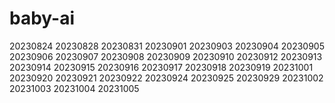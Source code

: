 # baby-ai
20230824
20230828
20230831
20230901
20230903
20230904
20230905
20230906
20230907
20230908
20230909
20230910
20230912
20230913
20230914
20230915
20230916
20230917
20230918
20230919
20231001
20230920
20230921
20230922
20230924
20230925
20230929
20231002
20231003
20231004
20231005
